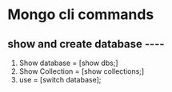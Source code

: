 # Mongo cli commands

## show and create database ---- 
1. Show database = [show dbs;]
2. Show Collection = [show collections;]
3. use <database name> = [switch database];
